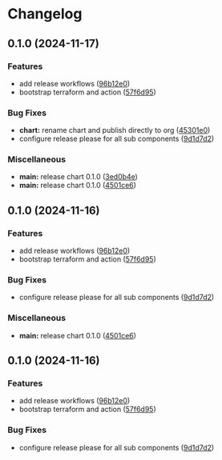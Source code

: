 # Changelog

## 0.1.0 (2024-11-17)


### Features

* add release workflows ([96b12e0](https://github.com/serverless-helm/cloudrun/commit/96b12e06e4f871f7266dc8b90712252732b47791))
* bootstrap terraform and action ([57f6d95](https://github.com/serverless-helm/cloudrun/commit/57f6d95d9faa630ffcb8e6dc532fd95b5de47f44))


### Bug Fixes

* **chart:** rename chart and publish directly to org ([45301e0](https://github.com/serverless-helm/cloudrun/commit/45301e0937e928516739ebd1d3a7315494798c05))
* configure release please for all sub components ([9d1d7d2](https://github.com/serverless-helm/cloudrun/commit/9d1d7d2bc8b9b482c3b91f6d9f0f65b7a9644807))


### Miscellaneous

* **main:** release chart 0.1.0 ([3ed0b4e](https://github.com/serverless-helm/cloudrun/commit/3ed0b4e0c8738d502bf4cab79c5957b889271af9))
* **main:** release chart 0.1.0 ([4501ce6](https://github.com/serverless-helm/cloudrun/commit/4501ce68601feecc2f1838dfcd20c801eeac8505))

## 0.1.0 (2024-11-16)


### Features

* add release workflows ([96b12e0](https://github.com/serverless-helm/cloudrun/commit/96b12e06e4f871f7266dc8b90712252732b47791))
* bootstrap terraform and action ([57f6d95](https://github.com/serverless-helm/cloudrun/commit/57f6d95d9faa630ffcb8e6dc532fd95b5de47f44))


### Bug Fixes

* configure release please for all sub components ([9d1d7d2](https://github.com/serverless-helm/cloudrun/commit/9d1d7d2bc8b9b482c3b91f6d9f0f65b7a9644807))


### Miscellaneous

* **main:** release chart 0.1.0 ([4501ce6](https://github.com/serverless-helm/cloudrun/commit/4501ce68601feecc2f1838dfcd20c801eeac8505))

## 0.1.0 (2024-11-16)


### Features

* add release workflows ([96b12e0](https://github.com/serverless-helm/cloudrun/commit/96b12e06e4f871f7266dc8b90712252732b47791))
* bootstrap terraform and action ([57f6d95](https://github.com/serverless-helm/cloudrun/commit/57f6d95d9faa630ffcb8e6dc532fd95b5de47f44))


### Bug Fixes

* configure release please for all sub components ([9d1d7d2](https://github.com/serverless-helm/cloudrun/commit/9d1d7d2bc8b9b482c3b91f6d9f0f65b7a9644807))
